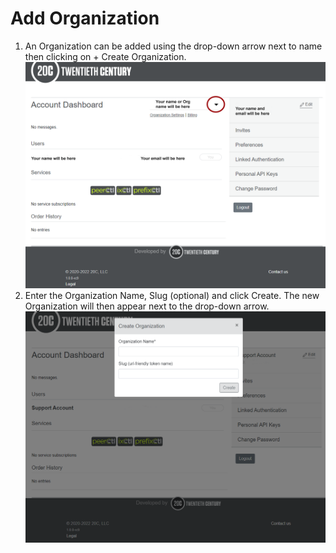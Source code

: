 # Add Organization

1. An Organization can be added using the drop-down arrow next to name then clicking on + Create Organization. 
   ![](img/add-organization-images/addorg.png)
2. Enter the Organization Name, Slug (optional) and click Create. The new Organization will then appear next to the drop-down arrow. 
   ![](img/add-organization-images/createorgpop.png)